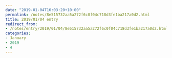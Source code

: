```yaml
---
date: "2019-01-04T16:03:20+10:00"
permalink: /notes/8e515732aa5a272f6c0f04c718d3fe1ba217a0d2.html
title: 2019/01/04 entry
redirect_from:
- /notes/entry/2019/01/04/8e515732aa5a272f6c0f04c718d3fe1ba217a0d2.html
categories:
- January
- 2019
- 4
---
```

